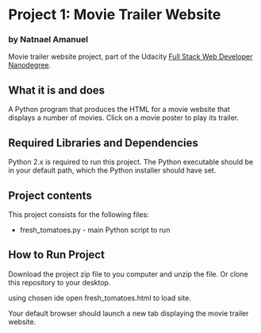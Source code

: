 # Project 1: Movie Trailer Website
### by Natnael Amanuel

Movie trailer website project, part of the Udacity [Full Stack Web Developer
Nanodegree](https://www.udacity.com/course/full-stack-web-developer-nanodegree--nd004).

## What it is and does

A Python program that produces the HTML for a movie website that displays
a number of movies. Click on a movie poster to play its trailer.

## Required Libraries and Dependencies

Python 2.x is required to run this project. The Python executable should be in
your default path, which the Python installer should have set.

## Project contents

This project consists for the following files:

* fresh_tomatoes.py - main Python script to run

## How to Run Project

Download the project zip file to you computer and unzip the file. Or clone this
repository to your desktop.

using chosen ide open fresh_tomatoes.html to load site.

Your default browser should launch a new tab displaying the movie trailer website.
